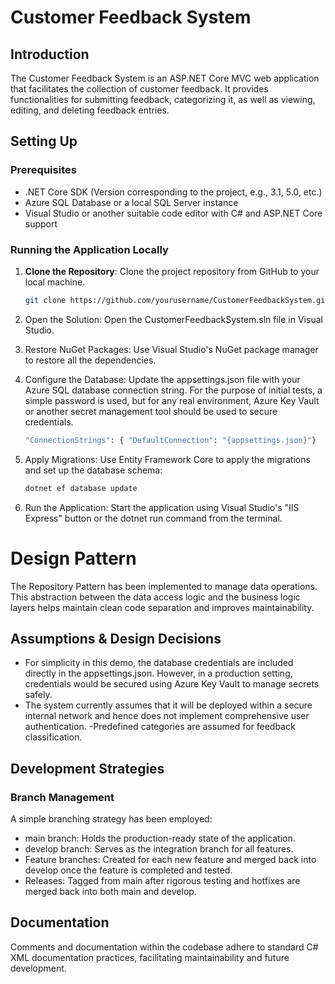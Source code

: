 # Customer Feedback System

## Introduction
The Customer Feedback System is an ASP.NET Core MVC web application that facilitates the collection of customer feedback. It provides functionalities for submitting feedback, categorizing it, as well as viewing, editing, and deleting feedback entries.

## Setting Up

### Prerequisites
- .NET Core SDK (Version corresponding to the project, e.g., 3.1, 5.0, etc.)
- Azure SQL Database or a local SQL Server instance
- Visual Studio or another suitable code editor with C# and ASP.NET Core support

### Running the Application Locally

1. **Clone the Repository**: Clone the project repository from GitHub to your local machine.

   ```sh
   git clone https://github.com/yourusername/CustomerFeedbackSystem.git

2. Open the Solution: Open the CustomerFeedbackSystem.sln file in Visual Studio.

3. Restore NuGet Packages: Use Visual Studio's NuGet package manager to restore all the dependencies.

4. Configure the Database: Update the appsettings.json file with your Azure SQL database connection string. For the purpose of initial tests, a simple password is used, but for any real environment, Azure Key Vault or another secret management tool should be used to secure credentials.

   ```sh
   "ConnectionStrings": { "DefaultConnection": "{appsettings.json}"}


5. Apply Migrations: Use Entity Framework Core to apply the migrations and set up the database schema: 

   ```sh
   dotnet ef database update

6. Run the Application: Start the application using Visual Studio's "IIS Express" button or the dotnet run command from the terminal.

# Design Pattern
The Repository Pattern has been implemented to manage data operations. This abstraction between the data access logic and the business logic layers helps maintain clean code separation and improves maintainability.

## Assumptions & Design Decisions
- For simplicity in this demo, the database credentials are included directly in the appsettings.json. However, in a production setting, credentials would be secured using Azure Key Vault to manage secrets safely.
- The system currently assumes that it will be deployed within a secure internal network and hence does not implement comprehensive user authentication.
-Predefined categories are assumed for feedback classification.

## Development Strategies
### Branch Management
A simple branching strategy has been employed:

- main branch: Holds the production-ready state of the application.
- develop branch: Serves as the integration branch for all features.
- Feature branches: Created for each new feature and merged back into develop once the feature is completed and tested.
- Releases: Tagged from main after rigorous testing and hotfixes are merged back into both main and develop.

## Documentation
Comments and documentation within the codebase adhere to standard C# XML documentation practices, facilitating maintainability and future development.